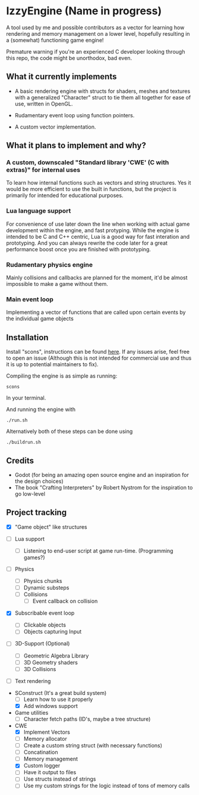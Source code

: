 
# IzzyEngine (Name in progress)

A tool used by me and possible contributors as a vector for learning how rendering and memory management on a lower level, hopefully resulting in a (somewhat) functioning game engine!

Premature warning if you're an experienced C developer looking through this repo, the code might be unorthodox, bad even.

## What it currently implements

- A basic rendering engine with structs for shaders, meshes and textures with a generalized "Character" struct to tie them all together for ease of use, written in OpenGL.

- Rudamentary event loop using function pointers.

- A custom vector implementation.

## What it plans to implement and why?

### A custom, downscaled "Standard library 'CWE' (C with extras)" for internal uses

To learn how internal functions such as vectors and string structures. Yes it would be more efficient to use the built in functions, but the project is primarily for intended for educational purposes.

### Lua language support

For convenience of use later down the line when working with actual game development within the engine, and fast protyping. While the engine is intended to be C and C++ centric, Lua is a good way for fast interation and prototyping. And you can always rewrite the code later for a great performance boost once you are finished with prototyping.

### Rudamentary physics engine

Mainly collisions and callbacks are planned for the moment, it'd be almost impossible to make a game without them.

### Main event loop

Implementing a vector of functions that are called upon certain events by the individual game objects

## Installation

Install "scons", instructions can be found [here](https://scons.org/doc/4.0.1/HTML/scons-user/ch01s02.html). If any issues arise, feel free to open an issue (Although this is not intended for commercial use and thus it is up to potential maintainers to fix).

Compiling the engine is as simple as running:
```
scons
```
In your terminal.

And running the engine with 
```
./run.sh
```

Alternatively both of these steps can be done using
```
./buildrun.sh
```

## Credits

- Godot (for being an amazing open source engine and an inspiration for the design choices)
- The book "Crafting Interpreters" by Robert Nystrom for the inspiration to go low-level

## Project tracking
- [x] "Game object" like structures

- [ ] Lua support
  - [ ] Listening to end-user script at game run-time. (Programming games?)

- [ ] Physics
  - [ ] Physics chunks
  - [ ] Dynamic substeps
  - [ ] Collisions
    - [ ] Event callback on collision

- [x] Subscribable event loop
  - [ ] Clickable objects
  - [ ] Objects capturing Input

- [ ] 3D-Support (Optional)
  - [ ] Geometric Algebra Library
  - [ ] 3D Geometry shaders
  - [ ] 3D Collisions

- [ ] Text rendering

- SConstruct (It's a great build system)
  - [ ] Learn how to use it properly
  - [x] Add windows support

- Game utilities 
  - [ ] Character fetch paths (ID's, maybe a tree structure)
- CWE 
  - [x] Implement Vectors
  - [ ]  Memory allocator
  - [ ]  Create a custom string struct (with necessary functions)
    - [ ] Concatination
    - [ ] Memory management
  - [x]  Custom logger
    - [ ] Have it output to files
    - [ ] Use structs instead of strings
    - [ ] Use my custom strings for the logic instead of tons of memory calls
